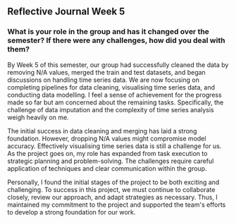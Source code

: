 ## Reflective Journal Week 5
### What is your role in the group and has it changed over the semester? If there were any challenges, how did you deal with them?

By Week 5 of this semester, our group had successfully cleaned the data by removing N/A values, merged the train and test datasets, and began discussions on handling time series data. We are now focusing on completing pipelines for data cleaning, visualising time series data, and conducting data modelling. I feel a sense of achievement for the progress made so far but am concerned about the remaining tasks. Specifically, the challenge of data imputation and the complexity of time series analysis weigh heavily on me.

The initial success in data cleaning and merging has laid a strong foundation. However, dropping N/A values might compromise model accuracy. Effectively visualising time series data is still a challenge for us. As the project goes on, my role has expanded from task execution to strategic planning and problem-solving. The challenges require careful application of techniques and clear communication within the group.

Personally, I found the initial stages of the project to be both exciting and challenging. To success in this project, we must continue to collaborate closely, review our approach, and adapt strategies as necessary. Thus, I maintained my commitment to the project and supported the team's efforts to develop a strong foundation for our work.
